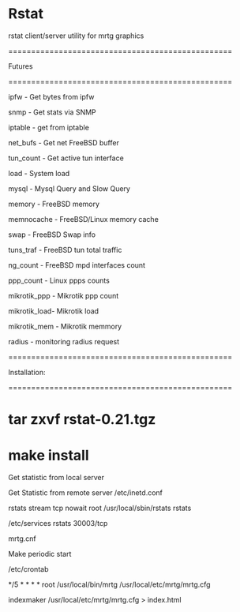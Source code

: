 # Rstat

rstat client/server utility for mrtg graphics

=================================================

Futures

=================================================

  ipfw       - Get bytes from ipfw

  snmp       - Get stats via SNMP

  iptable    - get from iptable

  net_bufs   - Get net FreeBSD buffer

  tun_count  - Get active tun interface

  load       - System load

  mysql      - Mysql Query and Slow Query

  memory     - FreeBSD memory

  memnocache - FreeBSD/Linux memory cache

  swap       - FreeBSD Swap info

  tuns_traf  - FreeBSD tun total traffic

  ng_count   - FreeBSD mpd interfaces count

  ppp_count  - Linux ppps counts

  mikrotik_ppp - Mikrotik ppp count

  mikrotik_load- Mikrotik load

  mikrotik_mem - Mikrotik memmory

  radius - monitoring radius request
  
  


=================================================

Installation:

=================================================
  # tar zxvf rstat-0.21.tgz
  # make install


Get statistic from local server


Get Statistic from remote server
/etc/inetd.conf

rstats  stream  tcp     nowait  root    /usr/local/sbin/rstats rstats

/etc/services
rstats         30003/tcp


mrtg.cnf


Make periodic start

/etc/crontab


*/5     *       *       *       *       root  /usr/local/bin/mrtg /usr/local/etc/mrtg/mrtg.cfg


indexmaker /usr/local/etc/mrtg/mrtg.cfg > index.html
